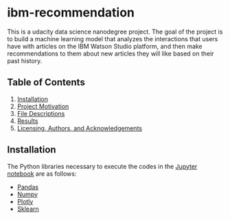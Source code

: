 # ibm-recommendation
This is a udacity data science nanodegree project. The goal of the project is to build a machine learning model that analyzes the interactions that users have with articles on the IBM Watson Studio platform, and then make recommendations to them about new articles they will like based on their past history.

## Table of Contents

1. [Installation](#installation)
2. [Project Motivation](#motivation)
3. [File Descriptions](#files)
4. [Results](#results)
5. [Licensing, Authors, and Acknowledgements](#licensing)

## Installation <a name="installation"></a>
The Python libraries necessary to execute the codes in the [Jupyter notebook](https://github.com/evansdoe/ibm-waston-recommendation/blob/main/Recommendations_with_IBM.ipynb) are
as follows:
* [Pandas](https://pandas.pydata.org/)
* [Numpy](https://numpy.org/)
* [Plotly](https://plotly.com/python/)
* [Sklearn](https://sklearn.org/)
